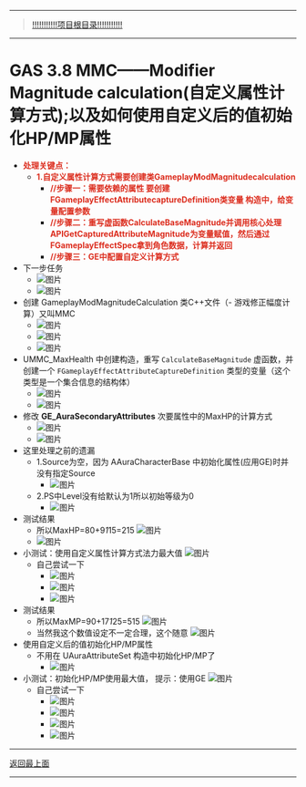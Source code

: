 ___________________________________________________________________________________________
> [!!!!!!!!!!!项目根目录!!!!!!!!!!!](./!!!!!!!!!!!项目目录!!!!!!!!!!!.md)

___________________________________________________________________________________________

# GAS 3.8 MMC——Modifier Magnitude calculation(自定义属性计算方式);以及如何使用自定义后的值初始化HP/MP属性
- <font color=#DC2D1E>**处理关键点：**</font>
    - <font color=#DC2D1E>**1.自定义属性计算方式需要创建类GameplayModMagnitudecalculation**</font>
        - <font color=#DC2D1E>**//步骤一：需要依赖的属性 要创建FGameplayEffectAttributecaptureDefinition类变量 构造中，给变量配置参数**</font>
        - <font color=#DC2D1E>**//步骤二：重写虚函数CalculateBaseMagnitude并调用核心处理APIGetCapturedAttributeMagnitude为变量赋值，然后通过FGameplayEffectSpec拿到角色数据，计算并返回**</font>
        - <font color=#DC2D1E>**//步骤三：GE中配置自定义计算方式**</font>
- 下一步任务
    -  ![图片](https://github.com/liyunlong618/MyNote/blob/master/%E8%99%9A%E5%B9%BBC++/%E6%A8%A1%E5%9D%97/GAS/GAS%E7%AC%AC%E4%BA%8C%E5%AD%A3-%E6%9A%97%E9%BB%91%E7%A0%B4%E5%9D%8F%E7%A5%9ELike%E6%B8%B8%E6%88%8F/%E9%85%8D%E5%9B%BE/GAS_3.8/GAS%203.8%20MMC%E2%80%94%E2%80%94Modifier%20Magnitude%20calculation(%E8%87%AA%E5%AE%9A%E4%B9%89%E5%B1%9E%E6%80%A7%E8%AE%A1%E7%AE%97%E6%96%B9%E5%BC%8F);%E4%BB%A5%E5%8F%8A%E5%A6%82%E4%BD%95%E4%BD%BF%E7%94%A8%E8%87%AA%E5%AE%9A%E4%B9%89%E5%90%8E%E7%9A%84%E5%80%BC%E5%88%9D%E5%A7%8B%E5%8C%96HP_MP%E5%B1%9E%E6%80%A7-%E5%B9%95%E5%B8%83%E5%9B%BE%E7%89%87-783593-966830.png?raw=true)
    -  ![图片](https://github.com/liyunlong618/MyNote/blob/master/%E8%99%9A%E5%B9%BBC++/%E6%A8%A1%E5%9D%97/GAS/GAS%E7%AC%AC%E4%BA%8C%E5%AD%A3-%E6%9A%97%E9%BB%91%E7%A0%B4%E5%9D%8F%E7%A5%9ELike%E6%B8%B8%E6%88%8F/%E9%85%8D%E5%9B%BE/GAS_3.8/GAS%203.8%20MMC%E2%80%94%E2%80%94Modifier%20Magnitude%20calculation(%E8%87%AA%E5%AE%9A%E4%B9%89%E5%B1%9E%E6%80%A7%E8%AE%A1%E7%AE%97%E6%96%B9%E5%BC%8F);%E4%BB%A5%E5%8F%8A%E5%A6%82%E4%BD%95%E4%BD%BF%E7%94%A8%E8%87%AA%E5%AE%9A%E4%B9%89%E5%90%8E%E7%9A%84%E5%80%BC%E5%88%9D%E5%A7%8B%E5%8C%96HP_MP%E5%B1%9E%E6%80%A7-%E5%B9%95%E5%B8%83%E5%9B%BE%E7%89%87-61766-180318.png?raw=true)
- 创建 GameplayModMagnitudeCalculation 类C++文件（- 游戏修正幅度计算）又叫MMC
    -  ![图片](https://github.com/liyunlong618/MyNote/blob/master/%E8%99%9A%E5%B9%BBC++/%E6%A8%A1%E5%9D%97/GAS/GAS%E7%AC%AC%E4%BA%8C%E5%AD%A3-%E6%9A%97%E9%BB%91%E7%A0%B4%E5%9D%8F%E7%A5%9ELike%E6%B8%B8%E6%88%8F/%E9%85%8D%E5%9B%BE/GAS_3.8/GAS%203.8%20MMC%E2%80%94%E2%80%94Modifier%20Magnitude%20calculation(%E8%87%AA%E5%AE%9A%E4%B9%89%E5%B1%9E%E6%80%A7%E8%AE%A1%E7%AE%97%E6%96%B9%E5%BC%8F);%E4%BB%A5%E5%8F%8A%E5%A6%82%E4%BD%95%E4%BD%BF%E7%94%A8%E8%87%AA%E5%AE%9A%E4%B9%89%E5%90%8E%E7%9A%84%E5%80%BC%E5%88%9D%E5%A7%8B%E5%8C%96HP_MP%E5%B1%9E%E6%80%A7-%E5%B9%95%E5%B8%83%E5%9B%BE%E7%89%87-918871-880172.png?raw=true)
    -  ![图片](https://github.com/liyunlong618/MyNote/blob/master/%E8%99%9A%E5%B9%BBC++/%E6%A8%A1%E5%9D%97/GAS/GAS%E7%AC%AC%E4%BA%8C%E5%AD%A3-%E6%9A%97%E9%BB%91%E7%A0%B4%E5%9D%8F%E7%A5%9ELike%E6%B8%B8%E6%88%8F/%E9%85%8D%E5%9B%BE/GAS_3.8/GAS%203.8%20MMC%E2%80%94%E2%80%94Modifier%20Magnitude%20calculation(%E8%87%AA%E5%AE%9A%E4%B9%89%E5%B1%9E%E6%80%A7%E8%AE%A1%E7%AE%97%E6%96%B9%E5%BC%8F);%E4%BB%A5%E5%8F%8A%E5%A6%82%E4%BD%95%E4%BD%BF%E7%94%A8%E8%87%AA%E5%AE%9A%E4%B9%89%E5%90%8E%E7%9A%84%E5%80%BC%E5%88%9D%E5%A7%8B%E5%8C%96HP_MP%E5%B1%9E%E6%80%A7-%E5%B9%95%E5%B8%83%E5%9B%BE%E7%89%87-779229-219152.png?raw=true)
    -  ![图片](https://github.com/liyunlong618/MyNote/blob/master/%E8%99%9A%E5%B9%BBC++/%E6%A8%A1%E5%9D%97/GAS/GAS%E7%AC%AC%E4%BA%8C%E5%AD%A3-%E6%9A%97%E9%BB%91%E7%A0%B4%E5%9D%8F%E7%A5%9ELike%E6%B8%B8%E6%88%8F/%E9%85%8D%E5%9B%BE/GAS_3.8/GAS%203.8%20MMC%E2%80%94%E2%80%94Modifier%20Magnitude%20calculation(%E8%87%AA%E5%AE%9A%E4%B9%89%E5%B1%9E%E6%80%A7%E8%AE%A1%E7%AE%97%E6%96%B9%E5%BC%8F);%E4%BB%A5%E5%8F%8A%E5%A6%82%E4%BD%95%E4%BD%BF%E7%94%A8%E8%87%AA%E5%AE%9A%E4%B9%89%E5%90%8E%E7%9A%84%E5%80%BC%E5%88%9D%E5%A7%8B%E5%8C%96HP_MP%E5%B1%9E%E6%80%A7-%E5%B9%95%E5%B8%83%E5%9B%BE%E7%89%87-886762-90298.png?raw=true)
- UMMC_MaxHealth 中创建构造，重写 `CalculateBaseMagnitude` 虚函数，并创建一个 `FGameplayEffectAttributeCaptureDefinition` 类型的变量（这个类型是一个集合信息的结构体）
    -  ![图片](https://github.com/liyunlong618/MyNote/blob/master/%E8%99%9A%E5%B9%BBC++/%E6%A8%A1%E5%9D%97/GAS/GAS%E7%AC%AC%E4%BA%8C%E5%AD%A3-%E6%9A%97%E9%BB%91%E7%A0%B4%E5%9D%8F%E7%A5%9ELike%E6%B8%B8%E6%88%8F/%E9%85%8D%E5%9B%BE/GAS_3.8/GAS%203.8%20MMC%E2%80%94%E2%80%94Modifier%20Magnitude%20calculation(%E8%87%AA%E5%AE%9A%E4%B9%89%E5%B1%9E%E6%80%A7%E8%AE%A1%E7%AE%97%E6%96%B9%E5%BC%8F);%E4%BB%A5%E5%8F%8A%E5%A6%82%E4%BD%95%E4%BD%BF%E7%94%A8%E8%87%AA%E5%AE%9A%E4%B9%89%E5%90%8E%E7%9A%84%E5%80%BC%E5%88%9D%E5%A7%8B%E5%8C%96HP_MP%E5%B1%9E%E6%80%A7-%E5%B9%95%E5%B8%83%E5%9B%BE%E7%89%87-415115-796974.png?raw=true)
    -  ![图片](https://github.com/liyunlong618/MyNote/blob/master/%E8%99%9A%E5%B9%BBC++/%E6%A8%A1%E5%9D%97/GAS/GAS%E7%AC%AC%E4%BA%8C%E5%AD%A3-%E6%9A%97%E9%BB%91%E7%A0%B4%E5%9D%8F%E7%A5%9ELike%E6%B8%B8%E6%88%8F/%E9%85%8D%E5%9B%BE/GAS_3.8/GAS%203.8%20MMC%E2%80%94%E2%80%94Modifier%20Magnitude%20calculation(%E8%87%AA%E5%AE%9A%E4%B9%89%E5%B1%9E%E6%80%A7%E8%AE%A1%E7%AE%97%E6%96%B9%E5%BC%8F);%E4%BB%A5%E5%8F%8A%E5%A6%82%E4%BD%95%E4%BD%BF%E7%94%A8%E8%87%AA%E5%AE%9A%E4%B9%89%E5%90%8E%E7%9A%84%E5%80%BC%E5%88%9D%E5%A7%8B%E5%8C%96HP_MP%E5%B1%9E%E6%80%A7-%E5%B9%95%E5%B8%83%E5%9B%BE%E7%89%87-535795-916183.png?raw=true)
- 修改 **GE_AuraSecondaryAttributes** 次要属性中的MaxHP的计算方式
    -  ![图片](https://github.com/liyunlong618/MyNote/blob/master/%E8%99%9A%E5%B9%BBC++/%E6%A8%A1%E5%9D%97/GAS/GAS%E7%AC%AC%E4%BA%8C%E5%AD%A3-%E6%9A%97%E9%BB%91%E7%A0%B4%E5%9D%8F%E7%A5%9ELike%E6%B8%B8%E6%88%8F/%E9%85%8D%E5%9B%BE/GAS_3.8/GAS%203.8%20MMC%E2%80%94%E2%80%94Modifier%20Magnitude%20calculation(%E8%87%AA%E5%AE%9A%E4%B9%89%E5%B1%9E%E6%80%A7%E8%AE%A1%E7%AE%97%E6%96%B9%E5%BC%8F);%E4%BB%A5%E5%8F%8A%E5%A6%82%E4%BD%95%E4%BD%BF%E7%94%A8%E8%87%AA%E5%AE%9A%E4%B9%89%E5%90%8E%E7%9A%84%E5%80%BC%E5%88%9D%E5%A7%8B%E5%8C%96HP_MP%E5%B1%9E%E6%80%A7-%E5%B9%95%E5%B8%83%E5%9B%BE%E7%89%87-329204-263916.png?raw=true)
    -  ![图片](https://github.com/liyunlong618/MyNote/blob/master/%E8%99%9A%E5%B9%BBC++/%E6%A8%A1%E5%9D%97/GAS/GAS%E7%AC%AC%E4%BA%8C%E5%AD%A3-%E6%9A%97%E9%BB%91%E7%A0%B4%E5%9D%8F%E7%A5%9ELike%E6%B8%B8%E6%88%8F/%E9%85%8D%E5%9B%BE/GAS_3.8/GAS%203.8%20MMC%E2%80%94%E2%80%94Modifier%20Magnitude%20calculation(%E8%87%AA%E5%AE%9A%E4%B9%89%E5%B1%9E%E6%80%A7%E8%AE%A1%E7%AE%97%E6%96%B9%E5%BC%8F);%E4%BB%A5%E5%8F%8A%E5%A6%82%E4%BD%95%E4%BD%BF%E7%94%A8%E8%87%AA%E5%AE%9A%E4%B9%89%E5%90%8E%E7%9A%84%E5%80%BC%E5%88%9D%E5%A7%8B%E5%8C%96HP_MP%E5%B1%9E%E6%80%A7-%E5%B9%95%E5%B8%83%E5%9B%BE%E7%89%87-845159-788059.png?raw=true)
- 这里处理之前的遗漏
    - 1.Source为空，因为 AAuraCharacterBase 中初始化属性(应用GE)时并没有指定Source
        -  ![图片](https://github.com/liyunlong618/MyNote/blob/master/%E8%99%9A%E5%B9%BBC++/%E6%A8%A1%E5%9D%97/GAS/GAS%E7%AC%AC%E4%BA%8C%E5%AD%A3-%E6%9A%97%E9%BB%91%E7%A0%B4%E5%9D%8F%E7%A5%9ELike%E6%B8%B8%E6%88%8F/%E9%85%8D%E5%9B%BE/GAS_3.8/GAS%203.8%20MMC%E2%80%94%E2%80%94Modifier%20Magnitude%20calculation(%E8%87%AA%E5%AE%9A%E4%B9%89%E5%B1%9E%E6%80%A7%E8%AE%A1%E7%AE%97%E6%96%B9%E5%BC%8F);%E4%BB%A5%E5%8F%8A%E5%A6%82%E4%BD%95%E4%BD%BF%E7%94%A8%E8%87%AA%E5%AE%9A%E4%B9%89%E5%90%8E%E7%9A%84%E5%80%BC%E5%88%9D%E5%A7%8B%E5%8C%96HP_MP%E5%B1%9E%E6%80%A7-%E5%B9%95%E5%B8%83%E5%9B%BE%E7%89%87-273965-855642.png?raw=true)
    - 2.PS中Level没有给默认为1所以初始等级为0
        -  ![图片](https://github.com/liyunlong618/MyNote/blob/master/%E8%99%9A%E5%B9%BBC++/%E6%A8%A1%E5%9D%97/GAS/GAS%E7%AC%AC%E4%BA%8C%E5%AD%A3-%E6%9A%97%E9%BB%91%E7%A0%B4%E5%9D%8F%E7%A5%9ELike%E6%B8%B8%E6%88%8F/%E9%85%8D%E5%9B%BE/GAS_3.8/GAS%203.8%20MMC%E2%80%94%E2%80%94Modifier%20Magnitude%20calculation(%E8%87%AA%E5%AE%9A%E4%B9%89%E5%B1%9E%E6%80%A7%E8%AE%A1%E7%AE%97%E6%96%B9%E5%BC%8F);%E4%BB%A5%E5%8F%8A%E5%A6%82%E4%BD%95%E4%BD%BF%E7%94%A8%E8%87%AA%E5%AE%9A%E4%B9%89%E5%90%8E%E7%9A%84%E5%80%BC%E5%88%9D%E5%A7%8B%E5%8C%96HP_MP%E5%B1%9E%E6%80%A7-%E5%B9%95%E5%B8%83%E5%9B%BE%E7%89%87-21499-80346.png?raw=true)
- 测试结果
    - 所以MaxHP=80+9*1*15=215 ![图片](https://github.com/liyunlong618/MyNote/blob/master/%E8%99%9A%E5%B9%BBC++/%E6%A8%A1%E5%9D%97/GAS/GAS%E7%AC%AC%E4%BA%8C%E5%AD%A3-%E6%9A%97%E9%BB%91%E7%A0%B4%E5%9D%8F%E7%A5%9ELike%E6%B8%B8%E6%88%8F/%E9%85%8D%E5%9B%BE/GAS_3.8/GAS%203.8%20MMC%E2%80%94%E2%80%94Modifier%20Magnitude%20calculation(%E8%87%AA%E5%AE%9A%E4%B9%89%E5%B1%9E%E6%80%A7%E8%AE%A1%E7%AE%97%E6%96%B9%E5%BC%8F);%E4%BB%A5%E5%8F%8A%E5%A6%82%E4%BD%95%E4%BD%BF%E7%94%A8%E8%87%AA%E5%AE%9A%E4%B9%89%E5%90%8E%E7%9A%84%E5%80%BC%E5%88%9D%E5%A7%8B%E5%8C%96HP_MP%E5%B1%9E%E6%80%A7-%E5%B9%95%E5%B8%83%E5%9B%BE%E7%89%87-951979-960659.png?raw=true)
    -  ![图片](https://github.com/liyunlong618/MyNote/blob/master/%E8%99%9A%E5%B9%BBC++/%E6%A8%A1%E5%9D%97/GAS/GAS%E7%AC%AC%E4%BA%8C%E5%AD%A3-%E6%9A%97%E9%BB%91%E7%A0%B4%E5%9D%8F%E7%A5%9ELike%E6%B8%B8%E6%88%8F/%E9%85%8D%E5%9B%BE/GAS_3.8/GAS%203.8%20MMC%E2%80%94%E2%80%94Modifier%20Magnitude%20calculation(%E8%87%AA%E5%AE%9A%E4%B9%89%E5%B1%9E%E6%80%A7%E8%AE%A1%E7%AE%97%E6%96%B9%E5%BC%8F);%E4%BB%A5%E5%8F%8A%E5%A6%82%E4%BD%95%E4%BD%BF%E7%94%A8%E8%87%AA%E5%AE%9A%E4%B9%89%E5%90%8E%E7%9A%84%E5%80%BC%E5%88%9D%E5%A7%8B%E5%8C%96HP_MP%E5%B1%9E%E6%80%A7-%E5%B9%95%E5%B8%83%E5%9B%BE%E7%89%87-753239-698218.png?raw=true)
- 小测试：使用自定义属性计算方式法力最大值 ![图片](https://github.com/liyunlong618/MyNote/blob/master/%E8%99%9A%E5%B9%BBC++/%E6%A8%A1%E5%9D%97/GAS/GAS%E7%AC%AC%E4%BA%8C%E5%AD%A3-%E6%9A%97%E9%BB%91%E7%A0%B4%E5%9D%8F%E7%A5%9ELike%E6%B8%B8%E6%88%8F/%E9%85%8D%E5%9B%BE/GAS_3.8/GAS%203.8%20MMC%E2%80%94%E2%80%94Modifier%20Magnitude%20calculation(%E8%87%AA%E5%AE%9A%E4%B9%89%E5%B1%9E%E6%80%A7%E8%AE%A1%E7%AE%97%E6%96%B9%E5%BC%8F);%E4%BB%A5%E5%8F%8A%E5%A6%82%E4%BD%95%E4%BD%BF%E7%94%A8%E8%87%AA%E5%AE%9A%E4%B9%89%E5%90%8E%E7%9A%84%E5%80%BC%E5%88%9D%E5%A7%8B%E5%8C%96HP_MP%E5%B1%9E%E6%80%A7-%E5%B9%95%E5%B8%83%E5%9B%BE%E7%89%87-264761-928466.png?raw=true)
    - 自己尝试一下
        -  ![图片](https://github.com/liyunlong618/MyNote/blob/master/%E8%99%9A%E5%B9%BBC++/%E6%A8%A1%E5%9D%97/GAS/GAS%E7%AC%AC%E4%BA%8C%E5%AD%A3-%E6%9A%97%E9%BB%91%E7%A0%B4%E5%9D%8F%E7%A5%9ELike%E6%B8%B8%E6%88%8F/%E9%85%8D%E5%9B%BE/GAS_3.8/GAS%203.8%20MMC%E2%80%94%E2%80%94Modifier%20Magnitude%20calculation(%E8%87%AA%E5%AE%9A%E4%B9%89%E5%B1%9E%E6%80%A7%E8%AE%A1%E7%AE%97%E6%96%B9%E5%BC%8F);%E4%BB%A5%E5%8F%8A%E5%A6%82%E4%BD%95%E4%BD%BF%E7%94%A8%E8%87%AA%E5%AE%9A%E4%B9%89%E5%90%8E%E7%9A%84%E5%80%BC%E5%88%9D%E5%A7%8B%E5%8C%96HP_MP%E5%B1%9E%E6%80%A7-%E5%B9%95%E5%B8%83%E5%9B%BE%E7%89%87-350456-377917.png?raw=true)
        -  ![图片](https://github.com/liyunlong618/MyNote/blob/master/%E8%99%9A%E5%B9%BBC++/%E6%A8%A1%E5%9D%97/GAS/GAS%E7%AC%AC%E4%BA%8C%E5%AD%A3-%E6%9A%97%E9%BB%91%E7%A0%B4%E5%9D%8F%E7%A5%9ELike%E6%B8%B8%E6%88%8F/%E9%85%8D%E5%9B%BE/GAS_3.8/GAS%203.8%20MMC%E2%80%94%E2%80%94Modifier%20Magnitude%20calculation(%E8%87%AA%E5%AE%9A%E4%B9%89%E5%B1%9E%E6%80%A7%E8%AE%A1%E7%AE%97%E6%96%B9%E5%BC%8F);%E4%BB%A5%E5%8F%8A%E5%A6%82%E4%BD%95%E4%BD%BF%E7%94%A8%E8%87%AA%E5%AE%9A%E4%B9%89%E5%90%8E%E7%9A%84%E5%80%BC%E5%88%9D%E5%A7%8B%E5%8C%96HP_MP%E5%B1%9E%E6%80%A7-%E5%B9%95%E5%B8%83%E5%9B%BE%E7%89%87-816069-587295.png?raw=true)
        -  ![图片](https://github.com/liyunlong618/MyNote/blob/master/%E8%99%9A%E5%B9%BBC++/%E6%A8%A1%E5%9D%97/GAS/GAS%E7%AC%AC%E4%BA%8C%E5%AD%A3-%E6%9A%97%E9%BB%91%E7%A0%B4%E5%9D%8F%E7%A5%9ELike%E6%B8%B8%E6%88%8F/%E9%85%8D%E5%9B%BE/GAS_3.8/GAS%203.8%20MMC%E2%80%94%E2%80%94Modifier%20Magnitude%20calculation(%E8%87%AA%E5%AE%9A%E4%B9%89%E5%B1%9E%E6%80%A7%E8%AE%A1%E7%AE%97%E6%96%B9%E5%BC%8F);%E4%BB%A5%E5%8F%8A%E5%A6%82%E4%BD%95%E4%BD%BF%E7%94%A8%E8%87%AA%E5%AE%9A%E4%B9%89%E5%90%8E%E7%9A%84%E5%80%BC%E5%88%9D%E5%A7%8B%E5%8C%96HP_MP%E5%B1%9E%E6%80%A7-%E5%B9%95%E5%B8%83%E5%9B%BE%E7%89%87-221407-939573.png?raw=true)
- 测试结果
    - 所以MaxMP=90+17*1*25=515 ![图片](https://github.com/liyunlong618/MyNote/blob/master/%E8%99%9A%E5%B9%BBC++/%E6%A8%A1%E5%9D%97/GAS/GAS%E7%AC%AC%E4%BA%8C%E5%AD%A3-%E6%9A%97%E9%BB%91%E7%A0%B4%E5%9D%8F%E7%A5%9ELike%E6%B8%B8%E6%88%8F/%E9%85%8D%E5%9B%BE/GAS_3.8/GAS%203.8%20MMC%E2%80%94%E2%80%94Modifier%20Magnitude%20calculation(%E8%87%AA%E5%AE%9A%E4%B9%89%E5%B1%9E%E6%80%A7%E8%AE%A1%E7%AE%97%E6%96%B9%E5%BC%8F);%E4%BB%A5%E5%8F%8A%E5%A6%82%E4%BD%95%E4%BD%BF%E7%94%A8%E8%87%AA%E5%AE%9A%E4%B9%89%E5%90%8E%E7%9A%84%E5%80%BC%E5%88%9D%E5%A7%8B%E5%8C%96HP_MP%E5%B1%9E%E6%80%A7-%E5%B9%95%E5%B8%83%E5%9B%BE%E7%89%87-513529-21156.png?raw=true)
    - 当然我这个数值设定不一定合理，这个随意 ![图片](https://github.com/liyunlong618/MyNote/blob/master/%E8%99%9A%E5%B9%BBC++/%E6%A8%A1%E5%9D%97/GAS/GAS%E7%AC%AC%E4%BA%8C%E5%AD%A3-%E6%9A%97%E9%BB%91%E7%A0%B4%E5%9D%8F%E7%A5%9ELike%E6%B8%B8%E6%88%8F/%E9%85%8D%E5%9B%BE/GAS_3.8/GAS%203.8%20MMC%E2%80%94%E2%80%94Modifier%20Magnitude%20calculation(%E8%87%AA%E5%AE%9A%E4%B9%89%E5%B1%9E%E6%80%A7%E8%AE%A1%E7%AE%97%E6%96%B9%E5%BC%8F);%E4%BB%A5%E5%8F%8A%E5%A6%82%E4%BD%95%E4%BD%BF%E7%94%A8%E8%87%AA%E5%AE%9A%E4%B9%89%E5%90%8E%E7%9A%84%E5%80%BC%E5%88%9D%E5%A7%8B%E5%8C%96HP_MP%E5%B1%9E%E6%80%A7-%E5%B9%95%E5%B8%83%E5%9B%BE%E7%89%87-371823-625409.png?raw=true)
- 使用自定义后的值初始化HP/MP属性
    - 不用在 UAuraAttributeSet 构造中初始化HP/MP了
        -  ![图片](https://github.com/liyunlong618/MyNote/blob/master/%E8%99%9A%E5%B9%BBC++/%E6%A8%A1%E5%9D%97/GAS/GAS%E7%AC%AC%E4%BA%8C%E5%AD%A3-%E6%9A%97%E9%BB%91%E7%A0%B4%E5%9D%8F%E7%A5%9ELike%E6%B8%B8%E6%88%8F/%E9%85%8D%E5%9B%BE/GAS_3.8/GAS%203.8%20MMC%E2%80%94%E2%80%94Modifier%20Magnitude%20calculation(%E8%87%AA%E5%AE%9A%E4%B9%89%E5%B1%9E%E6%80%A7%E8%AE%A1%E7%AE%97%E6%96%B9%E5%BC%8F);%E4%BB%A5%E5%8F%8A%E5%A6%82%E4%BD%95%E4%BD%BF%E7%94%A8%E8%87%AA%E5%AE%9A%E4%B9%89%E5%90%8E%E7%9A%84%E5%80%BC%E5%88%9D%E5%A7%8B%E5%8C%96HP_MP%E5%B1%9E%E6%80%A7-%E5%B9%95%E5%B8%83%E5%9B%BE%E7%89%87-725722-545360.png?raw=true)
- 小测试：初始化HP/MP使用最大值， 提示：使用GE ![图片](https://github.com/liyunlong618/MyNote/blob/master/%E8%99%9A%E5%B9%BBC++/%E6%A8%A1%E5%9D%97/GAS/GAS%E7%AC%AC%E4%BA%8C%E5%AD%A3-%E6%9A%97%E9%BB%91%E7%A0%B4%E5%9D%8F%E7%A5%9ELike%E6%B8%B8%E6%88%8F/%E9%85%8D%E5%9B%BE/GAS_3.8/GAS%203.8%20MMC%E2%80%94%E2%80%94Modifier%20Magnitude%20calculation(%E8%87%AA%E5%AE%9A%E4%B9%89%E5%B1%9E%E6%80%A7%E8%AE%A1%E7%AE%97%E6%96%B9%E5%BC%8F);%E4%BB%A5%E5%8F%8A%E5%A6%82%E4%BD%95%E4%BD%BF%E7%94%A8%E8%87%AA%E5%AE%9A%E4%B9%89%E5%90%8E%E7%9A%84%E5%80%BC%E5%88%9D%E5%A7%8B%E5%8C%96HP_MP%E5%B1%9E%E6%80%A7-%E5%B9%95%E5%B8%83%E5%9B%BE%E7%89%87-200484-902910.png?raw=true)
    - 自己尝试一下
        -  ![图片](https://github.com/liyunlong618/MyNote/blob/master/%E8%99%9A%E5%B9%BBC++/%E6%A8%A1%E5%9D%97/GAS/GAS%E7%AC%AC%E4%BA%8C%E5%AD%A3-%E6%9A%97%E9%BB%91%E7%A0%B4%E5%9D%8F%E7%A5%9ELike%E6%B8%B8%E6%88%8F/%E9%85%8D%E5%9B%BE/GAS_3.8/GAS%203.8%20MMC%E2%80%94%E2%80%94Modifier%20Magnitude%20calculation(%E8%87%AA%E5%AE%9A%E4%B9%89%E5%B1%9E%E6%80%A7%E8%AE%A1%E7%AE%97%E6%96%B9%E5%BC%8F);%E4%BB%A5%E5%8F%8A%E5%A6%82%E4%BD%95%E4%BD%BF%E7%94%A8%E8%87%AA%E5%AE%9A%E4%B9%89%E5%90%8E%E7%9A%84%E5%80%BC%E5%88%9D%E5%A7%8B%E5%8C%96HP_MP%E5%B1%9E%E6%80%A7-%E5%B9%95%E5%B8%83%E5%9B%BE%E7%89%87-439807-232906.png?raw=true)
        -  ![图片](https://github.com/liyunlong618/MyNote/blob/master/%E8%99%9A%E5%B9%BBC++/%E6%A8%A1%E5%9D%97/GAS/GAS%E7%AC%AC%E4%BA%8C%E5%AD%A3-%E6%9A%97%E9%BB%91%E7%A0%B4%E5%9D%8F%E7%A5%9ELike%E6%B8%B8%E6%88%8F/%E9%85%8D%E5%9B%BE/GAS_3.8/GAS%203.8%20MMC%E2%80%94%E2%80%94Modifier%20Magnitude%20calculation(%E8%87%AA%E5%AE%9A%E4%B9%89%E5%B1%9E%E6%80%A7%E8%AE%A1%E7%AE%97%E6%96%B9%E5%BC%8F);%E4%BB%A5%E5%8F%8A%E5%A6%82%E4%BD%95%E4%BD%BF%E7%94%A8%E8%87%AA%E5%AE%9A%E4%B9%89%E5%90%8E%E7%9A%84%E5%80%BC%E5%88%9D%E5%A7%8B%E5%8C%96HP_MP%E5%B1%9E%E6%80%A7-%E5%B9%95%E5%B8%83%E5%9B%BE%E7%89%87-246098-838931.png?raw=true)
        -  ![图片](https://github.com/liyunlong618/MyNote/blob/master/%E8%99%9A%E5%B9%BBC++/%E6%A8%A1%E5%9D%97/GAS/GAS%E7%AC%AC%E4%BA%8C%E5%AD%A3-%E6%9A%97%E9%BB%91%E7%A0%B4%E5%9D%8F%E7%A5%9ELike%E6%B8%B8%E6%88%8F/%E9%85%8D%E5%9B%BE/GAS_3.8/GAS%203.8%20MMC%E2%80%94%E2%80%94Modifier%20Magnitude%20calculation(%E8%87%AA%E5%AE%9A%E4%B9%89%E5%B1%9E%E6%80%A7%E8%AE%A1%E7%AE%97%E6%96%B9%E5%BC%8F);%E4%BB%A5%E5%8F%8A%E5%A6%82%E4%BD%95%E4%BD%BF%E7%94%A8%E8%87%AA%E5%AE%9A%E4%B9%89%E5%90%8E%E7%9A%84%E5%80%BC%E5%88%9D%E5%A7%8B%E5%8C%96HP_MP%E5%B1%9E%E6%80%A7-%E5%B9%95%E5%B8%83%E5%9B%BE%E7%89%87-679826-404457.png?raw=true)
        -  ![图片](https://github.com/liyunlong618/MyNote/blob/master/%E8%99%9A%E5%B9%BBC++/%E6%A8%A1%E5%9D%97/GAS/GAS%E7%AC%AC%E4%BA%8C%E5%AD%A3-%E6%9A%97%E9%BB%91%E7%A0%B4%E5%9D%8F%E7%A5%9ELike%E6%B8%B8%E6%88%8F/%E9%85%8D%E5%9B%BE/GAS_3.8/GAS%203.8%20MMC%E2%80%94%E2%80%94Modifier%20Magnitude%20calculation(%E8%87%AA%E5%AE%9A%E4%B9%89%E5%B1%9E%E6%80%A7%E8%AE%A1%E7%AE%97%E6%96%B9%E5%BC%8F);%E4%BB%A5%E5%8F%8A%E5%A6%82%E4%BD%95%E4%BD%BF%E7%94%A8%E8%87%AA%E5%AE%9A%E4%B9%89%E5%90%8E%E7%9A%84%E5%80%BC%E5%88%9D%E5%A7%8B%E5%8C%96HP_MP%E5%B1%9E%E6%80%A7-%E5%B9%95%E5%B8%83%E5%9B%BE%E7%89%87-99329-535508.png?raw=true)

___________________________________________________________________________________________

[返回最上面](#处理关键点)
___________________________________________________________________________________________